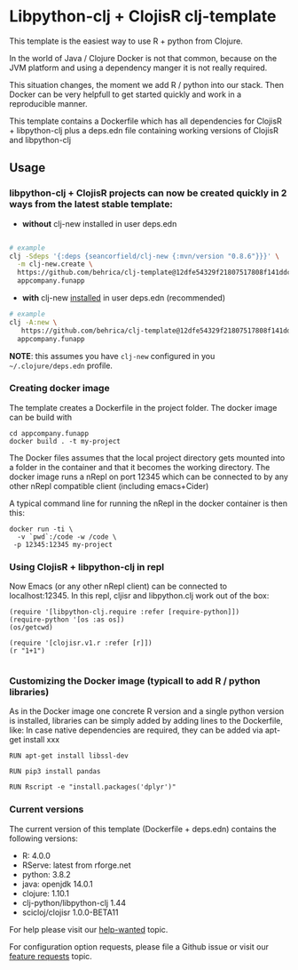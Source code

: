 # Libpython-clj + ClojisR  clj-template

This template is the easiest way to use R + python from Clojure.

In the world of Java / Clojure Docker is not that common, because on the JVM platform and using a dependency manger it is not really required.

This situation changes, the moment we add R / python into our stack.
Then Docker can be very helpfull to get started quickly and work in a reproducible manner.

This template contains a Dockerfile which has all dependencies for ClojisR + libpython-clj plus a deps.edn file containing working versions of ClojisR and libpython-clj




## Usage

### libpython-clj + ClojisR projects can now be created quickly in 2 ways from the latest stable template:


-   **without** clj-new installed in user deps.edn

```bash 

# example
clj -Sdeps '{:deps {seancorfield/clj-new {:mvn/version "0.8.6"}}}' \
  -m clj-new.create \
  https://github.com/behrica/clj-template@12dfe54329f21807517808f141ddc48ce87f044d \
  appcompany.funapp
```

-    **with** clj-new [installed](https://github.com/seancorfield/clj-new) in user deps.edn (recommended)

```bash 
# example
clj -A:new \
   https://github.com/behrica/clj-template@12dfe54329f21807517808f141ddc48ce87f044d \
  appcompany.funapp
```

   **NOTE**: this assumes you have `clj-new` configured in you `~/.clojure/deps.edn`
   profile. 
   
### Creating docker image
The template creates a Dockerfile in the project folder.
The docker image can be build with

```
cd appcompany.funapp
docker build . -t my-project
```

The Docker files assumes that the local project directory gets mounted into a folder in the container and that it becomes the working directory. The docker image runs a nRepl on port 12345 which can be connected to by any other nRepl compatible client (including emacs+Cider)

A typical command line for running the nRepl in the docker container is then this:

```
docker run -ti \
  -v `pwd`:/code -w /code \
 -p 12345:12345 my-project
 ```
 ### Using ClojisR + libpython-clj in repl
 
 
 Now Emacs (or any other nRepl client) can be connected to localhost:12345.
 In this repl, cljisr and libpython.clj work out of the box:
 
 ```
(require '[libpython-clj.require :refer [require-python]])
(require-python '[os :as os])
(os/getcwd)

(require '[clojisr.v1.r :refer [r]])
(r "1+1")
         
 ```

### Customizing the Docker image (typicall to add R / python libraries)

As in the Docker image one concrete R version and a single python version is installed,
libraries can be simply added by adding lines to the Dockerfile, like:
In case native dependencies are required, they can be added via apt-get install xxx
```
RUN apt-get install libssl-dev

RUN pip3 install pandas

RUN Rscript -e "install.packages('dplyr')"

```

### Current versions

The current version of this template (Dockerfile + deps.edn) contains the following versions:
* R: 4.0.0
* RServe: latest from rforge.net
* python: 3.8.2
* java:  openjdk 14.0.1
* clojure: 1.10.1
* clj-python/libpython-clj 1.44
* scicloj/clojisr 1.0.0-BETA11






For help please visit our [help-wanted](https://clojurians.zulipchat.com/#narrow/stream/215609-libpython-clj-dev/topic/help-wanted) topic.

For configuration option requests, please file a Github issue or visit our [feature requests]( https://clojurians.zulipchat.com/#narrow/stream/215609-libpython-clj-dev/topic/feature-requests) topic.  
